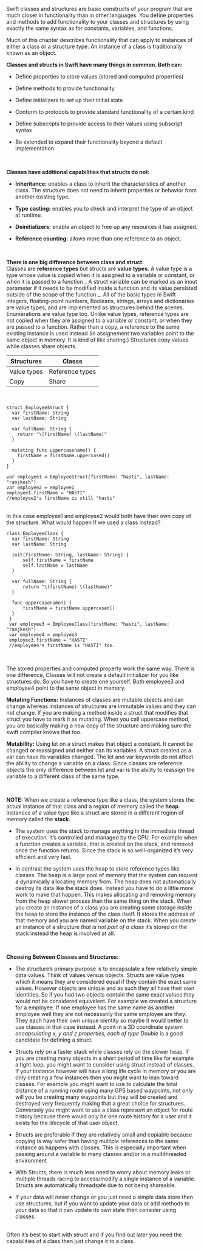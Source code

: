 Swift classes and structures are basic constructs of your program that are much closer in functionality than in other languages. You define properties and methods to add functionality to your classes and structures by using exactly the same syntax as for constants, variables, and functions. 

Much of this chapter describes functionality that can apply to instances of either a class or a structure type. An instance of a class is traditionally known as an object.
<br />

**Classes and structs in Swift have many things in common. Both can:**
<br />
 - Define properties to store values (stored and computed properties)

 - Define methods to provide functionality
 
 - Define initializers to set up their initial state
 
 - Conform to protocols to provide standard functionality of a certain kind

 - Define subscripts to provide access to their values using subscript syntax

 - Be extended to expand their functionality beyond a default implementation

<br />

**Classes have additional capabilities that structs do not:**
<br />

 - **Inheritance:** enables a class to inherit the characteristics of another class. 
 The structure does not need to inherit properties or behavior from another existing type.

 - **Type casting:** enables you to check and interpret the type of an object at runtime.

 - **Deinitializers:** enable an object to free up any resources it has assigned.

 - **Reference counting:** allows more than one reference to an object.
 <br />


**There is one big difference between class and struct:**
<br />
Classes are **reference types** but structs are **value types**. A value type is a type whose value is copied when it is assigned to a variable or constant, or when it is passed to a function _ A struct variable can be marked as an inout parameter if it needs to be modified inside a function and its value persisted outside of the scope of the function _. All of the basic types in Swift integers,
floating-point numbers, Booleans, strings, arrays and dictionaries are value types,
and are implemented as structures behind the scenes. Enumerations are value type too. 
Unlike value types, reference types are not copied when they are assigned to a variable or constant, 
or when they are passed to a function. Rather than a copy, a reference to the same existing instance is used instead 
(in assignement two variables point to the same object in memory. It is kind of like sharing.) Structures copy values while classes share objects.
<br />

| **Structures**  | **Classs** |
| ------------- | ------------- |
| Value types  | Reference types  |
| Copy  | Share |
<br />


    struct EmployeeStruct {
      var firstName: String
      var lastName: String

      var fullName: String {
        return "\(firstName) \(lastName)"
      }

      mutating func uppercasename() {
        firstName = firstName.uppercased()
      }    
    }
    
    var employee1 = EmployeeStruct(firstName: "hasti", lastName: "ranjkesh")
    var employee2 = employee1
    employee1.firstName = "HASTI"
    //employee2's firstName is still "hasti"
    
<br />  
In this case employee1 and employee2 would both have their own copy of the structure.     
What would happen If we used a class instead?    
<br />

    class EmployeeClass {
      var firstName: String
      var lastName: String
    
      init(firstName: String, lastName: String) {
          self.firstName = firstName
          self.lastName = lastName
      }
    
      var fullName: String {
          return "\(firstName) \(lastName)"
      }
    
      func uppercasename() {
          firstName = firstName.uppercased()
      }
     }
     var employee3 = EmployeeClass(firstName: "hasti", lastName: "ranjkesh")
     var employee4 = employee3 
     employee3.firstName = "HASTI"
     //employee4's firstName is "HASTI" too.

<br />

The stored properties and computed property work the same way. There is one difference,
Classes will not create a default initializer for you like structures do. So you have to create one yourself. 
Both employee3 and employee4 point to the same object in memory.

**Mutating Functions:**
Instances of classes are mutable objects and can change whereas instances of structures are immutable values and they can not change. 
If you are making a method inside a struct that modifies that struct you have to mark it as mutating.
When you call uppercase method, you are basically making a new copy of the structure and making sure the swift compiler 
knows that too.  

**Mutability:**
Using let on a struct makes that object a constant. It cannot be changed or reassigned and neither can its variables. A struct created as a var can have its variables changed. The let and var keywords do not affect the ability to change a variable on a class. Since classes are reference objects the only difference between let and var is the ability to reassign the variable to a different class of the same type.

<br />

**NOTE:** When we create a reference type like a class, the system stores the actual instance of that class and a region of memory called the **heap**.
Instances of a value type like a struct are stored in a different region of memory called the **stack**.


- The system uses the stack to manage anything in the immediate thread of execution. 
It’s controlled and managed by the CPU. For example when a function creates a variable, that is created on the stack,
and removed once the function returns. Since the stack is so well-organized it’s very efficient and very fast. 

- In contrast the system uses the heap to store reference types like classes. The heap is a large pool of memory that 
the system can request a dynamically allocating memory from. The heap does not automatically destroy its data like the stack does.
Instead you have to do a little more work to make that happen. This makes allocating and removing memory from the heap slower process 
than the same thing on the stack. When you create an instance of a class you are creating some storage inside the heap 
to store the instance of the class itself. It stores the address of that memory and you are named variable on the stack.
When you create an instance of a structure _that is not part of a class_ it’s stored on the stack instead the heap is involved at all.

<br />

**Choosing Between Classes and Structures:**
<br />
 - The structure’s primary purpose is to encapsulate a few relatively simple data values. 
 Think of values versus objects. Structs are value types which it means they are considered equal if they contain the exact same values. 
 However objects are unique and as such they all have their own identities. So if you had two objects contain the same exact values they 
 would not be considered equivalent. For example we created a structure for a employee. If one employee has the same name as another employee
 well they are not necessarily the same employee are they. They each have their own unique identity so maybe it would better to use classes in that case instead. 
 A point in a 3D coordinate system _encapsulating x, y and z properties, each of type Double_ is a good candidate for defining a struct.
 
 - Structs rely on a faster stack while classes rely on the slower heap. If you are creating many objects in a short period of time like for example a tight loop, 
 you might want to consider using struct instead of classes. If your instance however will have a long life cycle in memory or you are only creating a few instances
 then you might want to lean toward classes. For example you might want to use to calculate the total distance of a running route using many GPS based waypoints, 
 not only will you be creating many waypoints but they will be created and destroyed very frequently making that a great choice for structures.
 Conversely you might want to use a class represent an object for route history because there would only be one route history for a user and it exists for the lifecycle of that user object.
 
 - Structs are preferable if they are relatively small and copiable because copying is way safer than having multiple references to the same instance as
 happens with classes. This is especially important when passing around a variable to many classes and/or in a multithreaded environment
 
 - With Structs, there is much less need to worry about memory leaks or multiple threads racing to access/modify a single instance of a variable.
  Structs are automatically threadsafe due to not being shareable.
  
 - If your data will never change or you just need a simple data store then use structures, but if you want to update your data or add methods to your data so that 
 it can update its own state then consider using classes. 
 
<br />
Often it’s best to start with struct and if you find out later you need the capabilities of a class then just change it to a class. 




